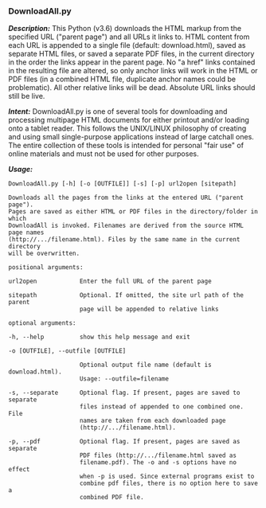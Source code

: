 ### DownloadAll.py


***Description:***
This Python (v3.6) downloads the HTML markup from the specified URL ("parent page") and all URLs it links to. HTML <body> content from each URL is appended to a single file (default: download.html), saved as separate HTML files, or saved a separate PDF files, in the current directory in the order the links appear in the parent page. No "a href" links contained in the resulting file are altered, so only anchor links will work in the HTML or PDF files (in a combined HTML file, duplicate anchor names could be problematic). All other relative links will be dead. Absolute URL links should still be live.

***Intent:***
DownloadAll.py is one of several tools for downloading and processing multipage HTML documents for either printout and/or loading onto a tablet reader. This follows the UNIX/LINUX philosophy of creating and using small single-purpose applications instead of large catchall ones. The entire collection of these tools is intended for personal "fair use" of online materials and must not be used for other purposes.

***Usage:***

  	DownloadAll.py [-h] [-o [OUTFILE]] [-s] [-p] url2open [sitepath]

  	Downloads all the pages from the links at the entered URL ("parent page").
  	Pages are saved as either HTML or PDF files in the directory/folder in which
  	DownloadAll is invoked. Filenames are derived from the source HTML page names
  	(http://.../filename.html). Files by the same name in the current directory
  	will be overwritten.

	positional arguments:

  	url2open            Enter the full URL of the parent page
	
  	sitepath            Optional. If omitted, the site url path of the parent
                        page will be appended to relative links

	optional arguments:
	
  	-h, --help          show this help message and exit
  
  	-o [OUTFILE], --outfile [OUTFILE]
  
                        Optional output file name (default is download.html).
                        Usage: --outfile=filename
						
  	-s, --separate      Optional flag. If present, pages are saved to separate
                        files instead of appended to one combined one. File
                        names are taken from each downloaded page
                        (http://.../filename.html).
						
  	-p, --pdf           Optional flag. If present, pages are saved as separate
                        PDF files (http://.../filename.html saved as
                        filename.pdf). The -o and -s options have no effect
                        when -p is used. Since external programs exist to
                        combine pdf files, there is no option here to save a
                        combined PDF file.

